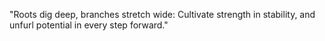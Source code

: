 "Roots dig deep, branches stretch wide: Cultivate strength in stability, and unfurl potential in every step forward."

